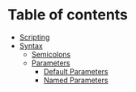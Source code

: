Table of contents
=================

- [Scripting](scripting/index.md)    
- [Syntax](syntax/index.md)
  - [Semicolons](syntax/semicolons.md)
  - [Parameters](syntax/parameters/index.md)
    - [Default Parameters](syntax/parameters/default.md)
    - [Named Parameters](syntax/parameters/named.md)

